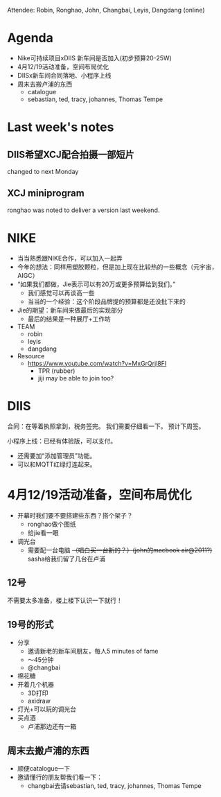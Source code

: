 Attendee: Robin, Ronghao, John, Changbai, Leyis, Dangdang (online)

# Agenda

- Nike可持续项目xDIIS 新车间是否加入(初步预算20-25W)
- 4月12/19活动准备，空间布局优化
- DIISx新车间合同落地、小程序上线
- 周末去搬卢浦的东西
	- catalogue
	- sebastian, ted, tracy, johannes, Thomas Tempe

# Last week's notes

## DIIS希望XCJ配合拍摄一部短片

changed to next Monday

## XCJ miniprogram

ronghao was noted to deliver a version last weekend.

# NIKE

- 当当熟悉跟NIKE合作，可以加入一起弄
- 今年的想法：同样用塑胶颗粒，但是加上现在比较热的一些概念（元宇宙，AIGC）
- “如果我们都做，Jie表示可以有20万或更多预算给到我们。”
	- 我们感觉可以再谈高一些
	- 当当的一个经验：这个阶段品牌提的预算都是还没批下来的
- Jie的期望：新车间来做最后的实现部分
	- 最后的结果是一种展厅+工作坊
- TEAM
	- robin
	- leyis
	- dangdang
- Resource
	- https://www.youtube.com/watch?v=MxGrQrjl8FI
		- TPR (rubber)
		- jiji may be able to join too?

# DIIS

合同：在等着执照拿到，税务签完。
我们需要仔细看一下。
预计下周签。

小程序上线：已经有体验版，可以支付。
- 还需要加“添加管理员”功能。
- 可以和MQTT红绿灯连起来。

# 4月12/19活动准备，空间布局优化

- 开幕时我们要不要搭建些东西？搭个架子？
	- ronghao做个图纸
	- 给jie看一眼
- 调光台
	- 需要配一台电脑 ~~（唱白买一台新的？）(john的macbook air@2011?)~~ sasha给我们留了几台在卢浦

## 12号

不需要太多准备，楼上楼下认识一下就行！

## 19号的形式

- 分享
	- 邀请新老的新车间朋友，每人5 minutes of fame
	- ～45分钟
	- @changbai
- 棉花糖
- 开着几个机器
	- 3D打印
	- axidraw
- 灯光+可以玩的调光台
- 买点酒
	- 卢浦那边还有一箱

## 周末去搬卢浦的东西

- 顺便catalogue一下
- 邀请懂行的朋友帮我们看一下：
	- changbai去请sebastian, ted, tracy, johannes, Thomas Tempe

